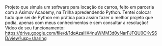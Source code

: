Projeto que simula um software para locação de carros, feito em parceria com a Asimov Academy, na Trilha apredendendo Python.
Tentei colocar tudo que sei de Python em prática para assim fazer o melhor projeto que podia, apenas com meus conhecimentos e sem consultar a resolução!
Vídeo de seu funcionamento: https://drive.google.com/file/d/1dqAzaHX4nuWMM3d0yNarFJFQU0CKvS6D/view?usp=sharing
